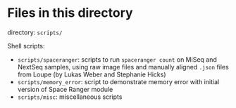 # Files in this directory

directory: `scripts/`

Shell scripts:

- `scripts/spaceranger`: scripts to run `spaceranger count` on MiSeq and NextSeq samples, using raw image files and manually aligned `.json` files from Loupe (by Lukas Weber and Stephanie Hicks)
- `scripts/memory_error`: script to demonstrate memory error with initial version of Space Ranger module
- `scripts/misc`: miscellaneous scripts

